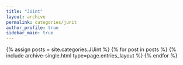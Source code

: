 ```yaml
---
title: "JUint"
layout: archive
permalink: categories/junit
author_profile: true
sidebar_main: true
---
```


{% assign posts = site.categories.JUint %}
{% for post in posts %} {% include archive-single.html type=page.entries_layout %} {% endfor %}